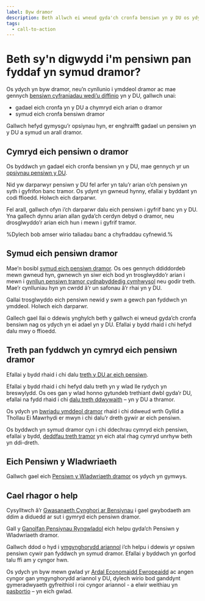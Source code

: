 ```yaml
---
label: Byw dramor
description: Beth allwch ei wneud gyda'ch cronfa bensiwn yn y DU os ydych yn symud neu eisoes yn byw dramor. Trefnwch apwyntiad Pension Wise heddiw.
tags:
  - call-to-action
---
```


# Beth sy'n digwydd i'm pensiwn pan fyddaf yn symud dramor?

Os ydych yn byw dramor, neu’n cynllunio i ymddeol dramor ac mae gennych [bensiwn cyfraniadau wedi’u diffinio](/cy/pension-types) yn y DU, gallwch unai:

- gadael eich cronfa yn y DU a chymryd eich arian o dramor
- symud eich cronfa bensiwn dramor

Gallwch hefyd gymysgu’r opsiynau hyn, er enghraifft gadael un pensiwn yn y DU a symud un arall dramor.

## Cymryd eich pensiwn o dramor

Os byddwch yn gadael eich cronfa bensiwn yn y DU, mae gennych yr un [opsiynau pensiwn y DU](/cy/pension-pot-options).

Nid yw darparwyr pensiwn y DU fel arfer yn talu’r arian o’ch pensiwn yn syth i gyfrifon banc tramor. Os ydynt yn gwneud hynny, efallai y byddant yn codi ffioedd. Holwch eich darparwr.

Fel arall, gallwch ofyn i’ch darparwr dalu eich pensiwn i gyfrif banc yn y DU. Yna gallech dynnu arian allan gyda’ch cerdyn debyd o dramor, neu drosglwyddo’r arian eich hun i mewn i gyfrif tramor.

%Dylech bob amser wirio taliadau banc a chyfraddau cyfnewid.%

## Symud eich pensiwn dramor

Mae’n bosibl [symud eich pensiwn dramor](https://www.gov.uk/transferring-your-pension/transferring-to-an-overseas-pension-scheme). Os oes gennych ddiddordeb mewn gwneud hyn, gwnewch yn siwr eich bod yn trosglwyddo’r arian i mewn i [gynllun pensiwn tramor cydnabyddedig cymhwysol](https://www.gov.uk/government/publications/list-of-qualifying-recognised-overseas-pension-schemes-qrops) neu godir treth. Mae’r cynlluniau hyn yn cwrdd â’r un safonau â’r rhai yn y DU.

Gallai trosglwyddo eich pensiwn newid y swm a gewch pan fyddwch yn ymddeol. Holwch eich darparwr.

Gallech gael llai o ddewis ynghylch beth y gallwch ei wneud gyda’ch cronfa bensiwn nag os ydych yn ei adael yn y DU. Efallai y bydd rhaid i chi hefyd dalu mwy o ffioedd.

## Treth pan fyddwch yn cymryd eich pensiwn dramor

Efallai y bydd rhaid i chi dalu [treth y DU ar eich pensiwn](https://www.gov.uk/tax-uk-income-live-abroad).

Efallai y bydd rhaid i chi hefyd dalu treth yn y wlad lle rydych yn breswylydd. Os oes gan y wlad honno gytundeb trethiant dwbl gyda’r DU, efallai na fydd rhaid i chi [dalu treth ddwywaith](https://www.gov.uk/tax-uk-income-live-abroad/taxed-twice) – yn y DU a thramor.

Os ydych yn [bwriadu ymddeol dramor](https://www.gov.uk/moving-or-retiring-abroad) rhaid i chi ddweud wrth Gyllid a Thollau Ei Mawrhydi er mwyn i chi dalu’r dreth gywir ar eich pensiwn.

Os byddwch yn symud dramor cyn i chi ddechrau cymryd eich pensiwn, efallai y bydd, [deddfau treth tramor](https://www.gov.uk/tax-right-retire-abroad-return-to-uk) yn eich atal rhag cymryd unrhyw beth yn ddi-dreth.

## Eich Pensiwn y Wladwriaeth

Gallwch gael eich [Pensiwn y Wladwriaeth dramor](https://www.gov.uk/state-pension-if-you-retire-abroad) os ydych yn gymwys.

## Cael rhagor o help

Cysylltwch â’r [Gwasanaeth Cynghori ar Bensiynau](http://www.pensionsadvisoryservice.org.uk) i gael gwybodaeth am ddim a diduedd ar sut i gymryd eich pensiwn dramor.

Gall y [Ganolfan Pensiynau Ryngwladol](https://www.gov.uk/international-pension-centre) eich helpu gyda’ch Pensiwn y Wladwriaeth dramor.

Gallwch ddod o hyd i [ymgynghorydd ariannol](/cy/financial-advice) i’ch helpu i ddewis yr opsiwn pensiwn cywir pan fyddwch yn symud dramor. Efallai y byddwch yn gorfod talu ffi am y cyngor hwn.

Os ydych yn byw mewn gwlad yr [Ardal Economaidd Ewropeaidd](https://www.gov.uk/eu-eea) ac angen cyngor gan ymgynghorydd ariannol y DU, dylech wirio bod ganddynt gymeradwyaeth gyfreithiol i roi cyngor ariannol - a elwir weithiau yn [pasbortio](http://www.fca.org.uk/firms/passporting) – yn eich gwlad.
